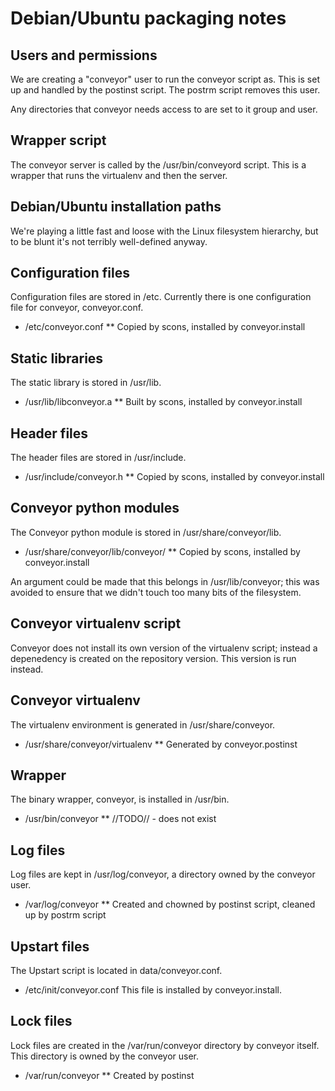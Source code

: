 Debian/Ubuntu packaging notes
======================

Users and permissions
---------------------

We are creating a "conveyor" user to run the conveyor script as. This is set up and handled by the postinst script. The postrm script removes this user.

Any directories that conveyor needs access to are set to it group and user.

Wrapper script
--------------

The conveyor server is called by the /usr/bin/conveyord script. This is a wrapper that runs the virtualenv and then the server.

Debian/Ubuntu installation paths
--------------------------------

We're playing a little fast and loose with the Linux filesystem hierarchy, but to be blunt it's not terribly well-defined anyway.

## Configuration files

Configuration files are stored in /etc. Currently there is one configuration file for conveyor, conveyor.conf.
* /etc/conveyor.conf
** Copied by scons, installed by conveyor.install

## Static libraries

The static library is stored in /usr/lib.
* /usr/lib/libconveyor.a
** Built by scons, installed by conveyor.install

## Header files

The header files are stored in /usr/include.
* /usr/include/conveyor.h
** Copied by scons, installed by conveyor.install

## Conveyor python modules

The Conveyor python module is stored in /usr/share/conveyor/lib.
* /usr/share/conveyor/lib/conveyor/
** Copied by scons, installed by conveyor.install

An argument could be made that this belongs in /usr/lib/conveyor; this was avoided to ensure that we didn't touch too many bits of the filesystem.

## Conveyor virtualenv script

Conveyor does not install its own version of the virtualenv script; instead a depenedency is created on the repository version. This version is run instead.

## Conveyor virtualenv

The virtualenv environment is generated in /usr/share/conveyor.
* /usr/share/conveyor/virtualenv
** Generated by conveyor.postinst

## Wrapper

The binary wrapper, conveyor, is installed in /usr/bin.
* /usr/bin/conveyor
** //TODO// - does not exist

## Log files

Log files are kept in /usr/log/conveyor, a directory owned by the conveyor user.
* /var/log/conveyor
** Created and chowned by postinst script, cleaned up by postrm script

## Upstart files

The Upstart script is located in data/conveyor.conf.
* /etc/init/conveyor.conf
This file is installed by conveyor.install.

## Lock files

Lock files are created in the /var/run/conveyor directory by conveyor itself. This directory is owned by the conveyor user.
* /var/run/conveyor
** Created by postinst


